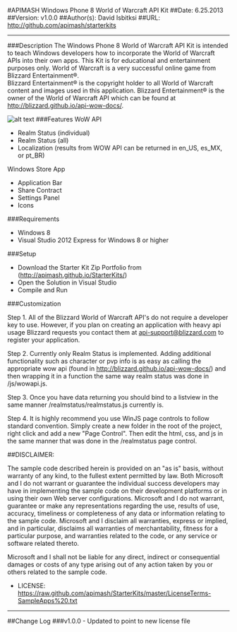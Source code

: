 ﻿#APIMASH Windows Phone 8 World of Warcraft API Kit
##Date: 6.25.2013
##Version: v1.0.0
##Author(s): David Isbitksi
##URL: http://github.com/apimash/starterkits

----------
###Description
The Windows Phone 8 World of Warcraft API Kit is intended to teach Windows developers how to incorporate the World of Warcraft APIs into their own apps.
This Kit is for educational and entertainment purposes only.  World of Warcraft is a very successful online game from Blizzard Entertainment®.   
Blizzard Entertainment® is the copyright holder to all World of Warcraft content and images used in this application.
Blizzard Entertainment® is the owner of the World of Warcraft API which can be found at http://blizzard.github.io/api-wow-docs/.

![alt text][1]
###Features
WoW API
  - Realm Status (individual)
  - Realm Status (all)
  - Localization (results from WOW API can be returned in en_US, es_MX, or pt_BR)

Windows Store App
  - Application Bar
  - Share Contract
  - Settings Panel
  - Icons

###Requirements

 - Windows 8
 - Visual Studio 2012 Express for Windows 8 or higher

###Setup

 - Download the Starter Kit Zip Portfolio from (http://apimash.github.io/StarterKits/)
 - Open the Solution in Visual Studio
 - Compile and Run

###Customization

Step 1. All of the Blizzard World of Warcraft API's do not require a developer key to use.  However, if you plan on creating an application with heavy api usage Blizzard requests you contact them at api-support@blizzard.com to register your application.

Step 2. Currently only Realm Status is implemented.  Adding additional functionality such as character or pvp info is as easy as calling the appropriate wow api (found in http://blizzard.github.io/api-wow-docs/) and then wrapping it in a function the same way realm status was done in /js/wowapi.js.

Step 3. Once you have data returning you should bind to a listview in the same manner /realmstatus/realmstatus.js currently is.  

Step 4. It is highly recommend you use WinJS page controls to follow standard convention.  Simply create a new folder in the root of the project, right click and add a new "Page Control".  Then edit the html, css, and js in the same manner that was done in the /realmstatus page control.

##DISCLAIMER: 

The sample code described herein is provided on an "as is" basis, without warranty of any kind, to the fullest extent permitted by law. Both Microsoft and I do not warrant or guarantee the individual success developers may have in implementing the sample code on their development platforms or in using their own Web server configurations. 
Microsoft and I do not warrant, guarantee or make any representations regarding the use, results of use, accuracy, timeliness or completeness of any data or information relating to the sample code. Microsoft and I disclaim all warranties, express or implied, and in particular, disclaims all warranties of merchantability, fitness for a particular purpose, and warranties related to the code, or any service or software related thereto. 

Microsoft and I shall not be liable for any direct, indirect or consequential damages or costs of any type arising out of any action taken by you or others related to the sample code.


* LICENSE: https://raw.github.com/apimash/StarterKits/master/LicenseTerms-SampleApps%20.txt




----------

##Change Log
###v1.0.0 - Updated to point to new license file


  [1]: https://raw.github.com/disbitki/WP8WoWAPIKit/master/AllRealms.png "Windows 8 Wow API Starter Kit"
 
